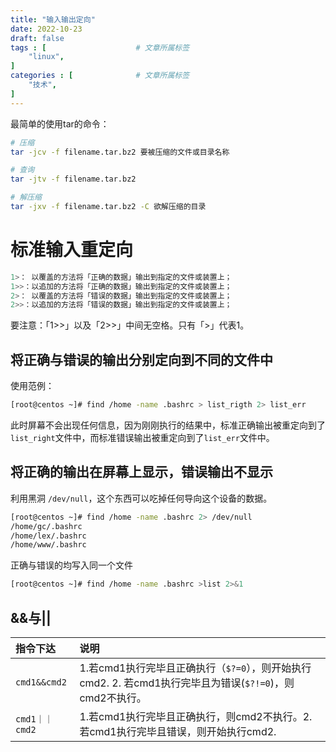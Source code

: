 ```yaml
---
title: "输入输出定向"
date: 2022-10-23
draft: false
tags : [                    # 文章所属标签
    "linux",
]
categories : [              # 文章所属标签
    "技术",
]
---
```



最简单的使用tar的命令：

```bash
# 压缩
tar -jcv -f filename.tar.bz2 要被压缩的文件或目录名称

# 查询
tar -jtv -f filename.tar.bz2

# 解压缩
tar -jxv -f filename.tar.bz2 -C 欲解压缩的目录
```

# 标准输入重定向

```bash
1>： 以覆盖的方法将「正确的数据」输出到指定的文件或装置上；
1>>：以追加的方法将「正确的数据」输出到指定的文件或装置上；
2>： 以覆盖的方法将「错误的数据」输出到指定的文件或装置上；
2>>：以追加的方法将「错误的数据」输出到指定的文件或装置上；
```


要注意：「1>>」以及「2>>」中间无空格。只有「>」代表1。
## 将正确与错误的输出分别定向到不同的文件中

使用范例：
```bash
[root@centos ~]# find /home -name .bashrc > list_rigth 2> list_err
```

此时屏幕不会出现任何信息，因为刚刚执行的结果中，标准正确输出被重定向到了`list_right`文件中，而标准错误输出被重定向到了`list_err`文件中。

## 将正确的输出在屏幕上显示，错误输出不显示
利用黑洞 `/dev/null`，这个东西可以吃掉任何导向这个设备的数据。
```bash
[root@centos ~]# find /home -name .bashrc 2> /dev/null
/home/gc/.bashrc
/home/lex/.bashrc
/home/www/.bashrc
```
正确与错误的均写入同一个文件
```bash
[root@centos ~]# find /home -name .bashrc >list 2>&1
```

## &&与||
|指令下达|说明|
|:-|:-|
|`cmd1&&cmd2` |1.若cmd1执行完毕且正确执行（`$?=0`），则开始执行cmd2. 2. 若cmd1执行完毕且为错误(`$?!=0`)，则cmd2不执行。|
|`cmd1｜｜cmd2` |1.若cmd1执行完毕且正确执行，则cmd2不执行。2.若cmd1执行完毕且错误，则开始执行cmd2.|

